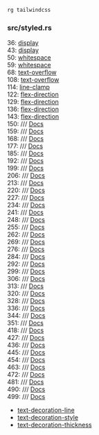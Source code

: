 
```rust
rg tailwindcss
```

### src/styled.rs

36:    [display](https://tailwindcss.com/docs/display)  
43:    [display](https://tailwindcss.com/docs/display)  
50:    [whitespace](https://tailwindcss.com/docs/whitespace#normal)  
59:    [whitespace](https://tailwindcss.com/docs/whitespace#nowrap)  
68:    [text-overflow](https://tailwindcss.com/docs/text-overflow#ellipsis)  
108:   [text-overflow](https://tailwindcss.com/docs/text-overflow#truncate)  
114:   [line-clamp](https://tailwindcss.com/docs/line-clamp)  
122:   [flex-direction](https://tailwindcss.com/docs/flex-direction#column)  
129:   [flex-direction](https://tailwindcss.com/docs/flex-direction#column-reverse)  
136:   [flex-direction](https://tailwindcss.com/docs/flex-direction#row)  
143:   [flex-direction](https://tailwindcss.com/docs/flex-direction#row-reverse)  
150:    /// [Docs](https://tailwindcss.com/docs/flex#flex-1)  
159:    /// [Docs](https://tailwindcss.com/docs/flex#auto)  
168:    /// [Docs](https://tailwindcss.com/docs/flex#initial)  
177:    /// [Docs](https://tailwindcss.com/docs/flex#none)  
185:    /// [Docs](https://tailwindcss.com/docs/flex-basis)  
192:    /// [Docs](https://tailwindcss.com/docs/flex-grow)  
199:    /// [Docs](https://tailwindcss.com/docs/flex-shrink)  
206:    /// [Docs](https://tailwindcss.com/docs/flex-shrink#dont-shrink)  
213:    /// [Docs](https://tailwindcss.com/docs/flex-wrap#wrap-normally)  
220:    /// [Docs](https://tailwindcss.com/docs/flex-wrap#wrap-reversed)  
227:    /// [Docs](https://tailwindcss.com/docs/flex-wrap#dont-wrap)  
234:    /// [Docs](https://tailwindcss.com/docs/align-items#start)  
241:    /// [Docs](https://tailwindcss.com/docs/align-items#end)  
248:    /// [Docs](https://tailwindcss.com/docs/align-items#center)  
255:    /// [Docs](https://tailwindcss.com/docs/align-items#baseline)  
262:    /// [Docs](https://tailwindcss.com/docs/justify-content#start)  
269:    /// [Docs](https://tailwindcss.com/docs/justify-content#end)  
276:    /// [Docs](https://tailwindcss.com/docs/justify-content#center)  
284:    /// [Docs](https://tailwindcss.com/docs/justify-content#space-between)  
292:    /// [Docs](https://tailwindcss.com/docs/justify-content#space-around)  
299:    /// [Docs](https://tailwindcss.com/docs/align-content#normal)  
306:    /// [Docs](https://tailwindcss.com/docs/align-content#center)  
313:    /// [Docs](https://tailwindcss.com/docs/align-content#start)  
320:    /// [Docs](https://tailwindcss.com/docs/align-content#end)  
328:    /// [Docs](https://tailwindcss.com/docs/align-content#space-between)  
336:    /// [Docs](https://tailwindcss.com/docs/align-content#space-around)  
344:    /// [Docs](https://tailwindcss.com/docs/align-content#space-evenly)  
351:    /// [Docs](https://tailwindcss.com/docs/align-content#stretch)  
418:    /// [Docs](https://tailwindcss.com/docs/font-size#setting-the-font-size)  
427:    /// [Docs](https://tailwindcss.com/docs/font-size#setting-the-font-size)  
436:    /// [Docs](https://tailwindcss.com/docs/font-size#setting-the-font-size)  
445:    /// [Docs](https://tailwindcss.com/docs/font-size#setting-the-font-size)  
454:    /// [Docs](https://tailwindcss.com/docs/font-size#setting-the-font-size)  
463:    /// [Docs](https://tailwindcss.com/docs/font-size#setting-the-font-size)  
472:    /// [Docs](https://tailwindcss.com/docs/font-size#setting-the-font-size)  
481:    /// [Docs](https://tailwindcss.com/docs/font-style#italicizing-text)  
490:    /// [Docs](https://tailwindcss.com/docs/font-style#displaying-text-normally)  
499:    /// [Docs](https://tailwindcss.com/docs/text-decoration-line#underling-text)  
- [text-decoration-line](https://tailwindcss.com/docs/text-decoration-line#adding-a-line-through-text)  
- [text-decoration-style](https://tailwindcss.com/docs/text-decoration-style)  
- [text-decoration-thickness](https://tailwindcss.com/docs/text-decoration-thickness)  
